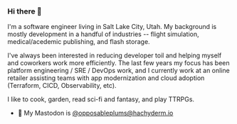 ### Hi there 👋

<!--
**stevesea/stevesea** is a ✨ _special_ ✨ repository because its `README.md` (this file) appears on your GitHub profile.

Here are some ideas to get you started:

- 🔭 I’m currently working on ...
- 🌱 I’m currently learning ...
- 👯 I’m looking to collaborate on ...
- 🤔 I’m looking for help with ...
- 💬 Ask me about ...
- 📫 How to reach me: ...
- 😄 Pronouns: ...
- ⚡ Fun fact: ...
-->

I'm a software engineer living in Salt Lake City, Utah. My background is mostly development in a handful of industries -- flight simulation, medical/acedemic publishing, and flash storage. 

I've always been interested in reducing developer toil and helping myself and coworkers work more efficiently. The last few years my focus has been platform engineering / SRE / DevOps work, and I currently work at an online retailer assisting teams with app modernization and cloud adoption (Terraform, CICD, Observability, etc). 

I like to cook, garden, read sci-fi and fantasy, and play TTRPGs.



- 🐘 My Mastodon is [@opposableplums@hachyderm.io](https://hachyderm.io/@opposableplums)
